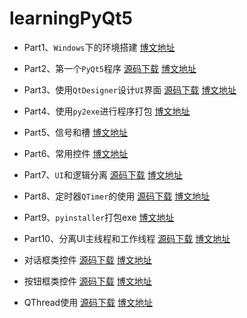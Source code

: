 # learningPyQt5

* Part1、`Windows`下的环境搭建  [博文地址](https://xugaoxiang.com/2019/12/04/pyqt5-1-env/)

* Part2、第一个`PyQt5`程序  [源码下载](part2_第一个PyQt5程序)  [博文地址](https://xugaoxiang.com/2019/12/04/pyqt5-2-helloworld/)

* Part3、使用`QtDesigner`设计`UI`界面  [源码下载](part3_使用QtDesigner设计UI界面)  [博文地址](https://xugaoxiang.com/2019/12/04/pyqt5-3-qtdesigner/)

* Part4、使用`py2exe`进行程序打包  [博文地址](https://xugaoxiang.com/2015/07/13/PyQt5%E7%B3%BB%E5%88%97%E6%95%99%E7%A8%8B(%E5%9B%9B)%E7%94%A8py2exe%E8%BF%9B%E8%A1%8C%E7%A8%8B%E5%BA%8F%E6%89%93%E5%8C%85/)

* Part5、信号和槽  [博文地址](https://xugaoxiang.com/2019/12/04/pyqt5-6-signal-slot/)

* Part6、常用控件  [博文地址](https://xugaoxiang.com/2017/06/12/PyQt5%E7%B3%BB%E5%88%97%E6%95%99%E7%A8%8B(%E5%85%AD)%E5%B8%B8%E7%94%A8%E6%8E%A7%E4%BB%B6/)

* Part7、`UI`和逻辑分离  [源码下载](part7_UI与逻辑分离)  [博文地址](https://xugaoxiang.com/2019/12/04/pyqt5-7-ui-logical/)

* Part8、定时器`QTimer`的使用  [源码下载](part8_定时器QTimer的使用)  [博文地址](https://xugaoxiang.com/2019/12/04/pyqt5-5-qtimer/)

* Part9、`pyinstaller`打包exe  [博文地址](https://xugaoxiang.com/2019/12/04/pyqt5-4-pyinstaller/)

* Part10、分离UI主线程和工作线程	[源码下载](part10_分离UI主线程和工作线程)  [博文地址](https://xugaoxiang.com/2019/12/04/pyqt5-8-main-sub-thread/)

* 对话框类控件	[源码下载](QDialog)  [博文地址](https://xugaoxiang.com/2020/04/12/pyqt5-10-dialog/)

* 按钮框类控件	[源码下载](QAbstractButton)  [博文地址](https://xugaoxiang.com/2020/04/19/pyqt5-11-button/)

* QThread使用	[源码下载](QThread)  [博文地址](https://xugaoxiang.com/2020/04/19/pyqt5-12-qthread/)